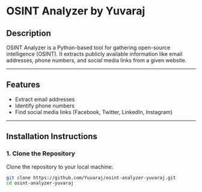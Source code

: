 # OSINT Analyzer by Yuvaraj

## Description
OSINT Analyzer is a Python-based tool for gathering open-source intelligence (OSINT). It extracts publicly available information like email addresses, phone numbers, and social media links from a given website.

---

## Features
- Extract email addresses
- Identify phone numbers
- Find social media links (Facebook, Twitter, LinkedIn, Instagram)

---

## Installation Instructions

### 1. Clone the Repository
Clone the repository to your local machine:
```bash
git clone https://github.com/Yuvaraj/osint-analyzer-yuvaraj.git
cd osint-analyzer-yuvaraj
